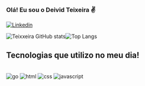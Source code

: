 

### Olá! Eu sou o Deivid Teixeira ✌️

[![Linkedin](https://img.shields.io/badge/LinkedIn-0077B5?style=for-the-badge&logo=linkedin&logoColor=white)](https://www.linkedin.com/in/deivid-teixeira-36952a257/)


![Teixxeira GitHub stats](https://github-readme-stats.vercel.app/api?username=DEIVIDTEIXXEIRA&show_icons=true&theme=dracula)![Top Langs](https://github-readme-stats.vercel.app/api/top-langs/?username=DEIVIDTEIXXEIRA&hide_progress=true)

## Tecnologias que utilizo no meu dia!

<div style="display: inline_block"><br/>
<img align="center" alt ="go"src="https://img.shields.io/badge/Go-00ADD8?style=for-the-badge&logo=go&logoColor=white">
<img align="center" alt ="html"src="https://img.shields.io/badge/JavaScript-F7DF1E?style=for-the-badge&logo=javascript&logoColor=black">
<img align="center" alt ="css"src="https://img.shields.io/badge/CSS-239120?&style=for-the-badge&logo=css3&logoColor=white">
<img align="center" alt ="javascript"src="https://img.shields.io/badge/HTML-239120?style=for-the-badge&logo=html5&logoColor=white">
</div><br/>





